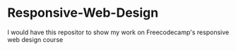 # Responsive-Web-Design
I would have this repositor to show my work on Freecodecamp's responsive web design course
